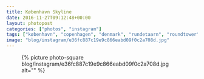 ```yaml
---
title: København Skyline
date: 2016-11-27T09:12:48+00:00
layout: photopost
categories: ["photos", "instagram"]
tags: ["københavn", "copenhagen", "denmark", "rundetaarn", "roundtower", "skyline", "sunset"]
image: "blog/instagram/e36fc887c19e9c866eabd09f0c2a708d.jpg"
---
```


<figure class="photo photo--square">
  {% picture photo-square blog/instagram/e36fc887c19e9c866eabd09f0c2a708d.jpg alt="" %}
</figure>


